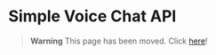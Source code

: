 # Simple Voice Chat API

> **Warning**
> This page has been moved. Click [here](https://modrepo.de/minecraft/voicechat/api/overview)!
